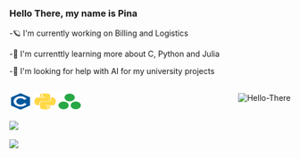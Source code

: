 ### Hello There, my name is Pina

-🪐 I'm currently working on Billing and Logistics

-🌱 I'm currenttly learning more about C, Python and Julia

-🤔 I'm looking for help with AI for my university projects

<div style="display: inline_block"><br>
  <img align="center" alt="Pina-C" height="30" width="40" src="https://raw.githubusercontent.com/devicons/devicon/master/icons/c/c-plain.svg">
  <img align="center" alt="Pina-Python" height="30" width="40" src="https://raw.githubusercontent.com/devicons/devicon/master/icons/python/python-plain.svg">
  <img align="center" alt="Pina-Julia" height="30" width="40" src="https://raw.githubusercontent.com/devicons/devicon/master/icons/julia/julia-plain.svg">
  <img align="right" alt="Hello-There" src=https://media4.giphy.com/media/xTiIzJSKB4l7xTouE8/200.gif?cid=6c09b952b7s8rbvmlh7fz34bew65fmtvf3u6g30prq9jqede&ep=v1_internal_gif_by_id&rid=200.gif&ct=g">

  </div>

  ####

  <div>


<a href="https://www.linkedin.com/in/jo%C3%A3o-pedro-pina-garcez-a86328313/" target="_blank"><img src="https://img.shields.io/badge/-LinkedIn-%230077B5?style=for-the-badge&logo=linkedin&logoColor=white" target="_blank"></a>

<a href = "joaopedropina04@gmail.com"><img src="https://img.shields.io/badge/-Gmail-%23333?style=for-the-badge&logo=gmail&logoColor=white" target="_blank"></a>



  </div>
  
